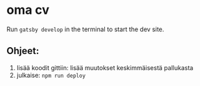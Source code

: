 # oma cv

Run `gatsby develop` in the terminal to start the dev site.

## Ohjeet:
1. lisää koodit gittiin: lisää muutokset keskimmäisestä pallukasta
2. julkaise: `npm run deploy`